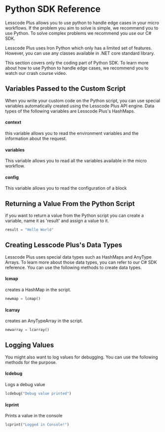 
# Python SDK Reference

Lesscode Plus allows you to use python to handle edge cases in your micro workflows. If the problem you aim to solve is simple, we recommend you to use Python. To solve complex problems we recommend you use our C# SDK.

Lesscode Plus uses Iron Python which only has a limited set of features. However, you can use any classes available in .NET core standard library.

This section covers only the coding part of Python SDK. To learn more about how to use Python to handle edge cases, we recommend you to watch our crash course video. 


## Variables Passed to the Custom Script

When you write your custom code on the Python script, you can use special variables automatically created using the Lesscode Plus API engine. Data types of the following variables are Lesscode Plus's HashMaps.

#### context

this variable allows you to read the environment variables and the information about the request.

#### variables

This variable allows you to read all the variables available in the micro workflow.

#### config

This variable allows you to read the configuration of a block

 
## Returning a Value From the Python Script

if you want to return a value from the Python script you can create a variable, name it as 'result' and assign a value to it.

```python
result = "Hello World"
```

## Creating Lesscode Plus's Data Types

Lesscode Plus uses special data types such as HashMaps and AnyType Arrays. To learn more about those data types, you can refer to our C# SDK reference. You can use the following methods to create data types.

#### lcmap

creates a HashMap in the script.

```python
newmap = lcmap()
```

#### lcarray
creates an AnyTypeArray in the script.

```python
newarray = lcarray()
```

## Logging Values

You might also want to log values for debugging. You can use the following methods for the purpose.

#### lcdebug
Logs  a debug value 
```python
lcdebug("Debug value printed")
```

#### lcprint

Prints a value in the console
```python
lcprint("Logged in Console!")
```
